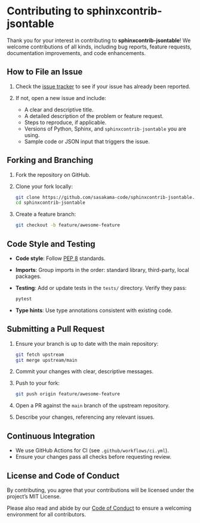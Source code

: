 # Contributing to sphinxcontrib-jsontable

Thank you for your interest in contributing to **sphinxcontrib-jsontable**! We welcome contributions of all kinds, including bug reports, feature requests, documentation improvements, and code enhancements.

## How to File an Issue

1. Check the [issue tracker](https://github.com/sasakama-code/sphinxcontrib-jsontable/issues) to see if your issue has already been reported.
2. If not, open a new issue and include:

   * A clear and descriptive title.
   * A detailed description of the problem or feature request.
   * Steps to reproduce, if applicable.
   * Versions of Python, Sphinx, and `sphinxcontrib-jsontable` you are using.
   * Sample code or JSON input that triggers the issue.

## Forking and Branching

1. Fork the repository on GitHub.
2. Clone your fork locally:

   ```bash
   git clone https://github.com/sasakama-code/sphinxcontrib-jsontable.git
   cd sphinxcontrib-jsontable
   ```
3. Create a feature branch:

   ```bash
   git checkout -b feature/awesome-feature
   ```

## Code Style and Testing

* **Code style**: Follow [PEP 8](https://www.python.org/dev/peps/pep-0008/) standards.
* **Imports**: Group imports in the order: standard library, third-party, local packages.
* **Testing**: Add or update tests in the `tests/` directory. Verify they pass:

  ```bash
  pytest
  ```
* **Type hints**: Use type annotations consistent with existing code.

## Submitting a Pull Request

1. Ensure your branch is up to date with the main repository:

   ```bash
   git fetch upstream
   git merge upstream/main
   ```
2. Commit your changes with clear, descriptive messages.
3. Push to your fork:

   ```bash
   git push origin feature/awesome-feature
   ```
4. Open a PR against the `main` branch of the upstream repository.
5. Describe your changes, referencing any relevant issues.

## Continuous Integration

* We use GitHub Actions for CI (see `.github/workflows/ci.yml`).
* Ensure your changes pass all checks before requesting review.

## License and Code of Conduct

By contributing, you agree that your contributions will be licensed under the project’s MIT License.

Please also read and abide by our [Code of Conduct](CODE_OF_CONDUCT.md) to ensure a welcoming environment for all contributors.

